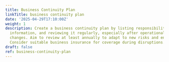 ```yaml
---
title: Business Continuity Plan
linkTitle: business continuity plan
date: '2025-04-29T17:10:00Z'
weight: 1
description: Create a business continuity plan by listing responsibilities, filing
  information, and reviewing it regularly, especially after operational or personnel
  changes. Aim to review at least annually to adapt to new risks and ensure preparedness.
  Consider suitable business insurance for coverage during disruptions.
draft: false
ref: business-continuity-plan
---
```


